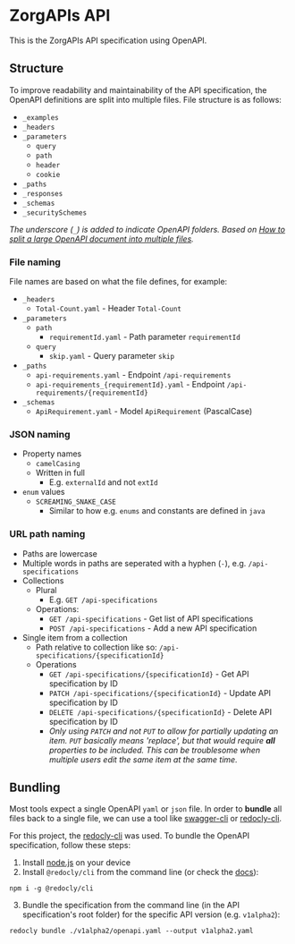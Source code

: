 # ZorgAPIs API

This is the ZorgAPIs API specification using OpenAPI.

## Structure

To improve readability and maintainability of the API specification, the OpenAPI definitions are split into multiple
files. File structure is as follows:

- `_examples`
- `_headers`
- `_parameters`
    - `query`
    - `path`
    - `header`
    - `cookie`
- `_paths`
- `_responses`
- `_schemas`
- `_securitySchemes`

*The underscore (`_`) is added to indicate OpenAPI folders. Based on [How to split a large OpenAPI document into
multiple files](https://davidgarcia.dev/posts/how-to-split-open-api-spec-into-multiple-files/).*

### File naming

File names are based on what the file defines, for example:

- `_headers`
    - `Total-Count.yaml` - Header `Total-Count`
- `_parameters`
    - `path`
        - `requirementId.yaml` - Path parameter `requirementId`
    - `query`
        - `skip.yaml` - Query parameter `skip`
- `_paths`
    - `api-requirements.yaml` - Endpoint `/api-requirements`
    - `api-requirements_{requirementId}.yaml` - Endpoint `/api-requirements/{requirementId}`
- `_schemas`
    - `ApiRequirement.yaml` - Model `ApiRequirement` (PascalCase)

### JSON naming

- Property names
    - `camelCasing`
    - Written in full
        - E.g. `externalId` and not `extId`
- `enum` values
    - `SCREAMING_SNAKE_CASE`
        - Similar to how e.g. `enums` and constants are defined in `java`

### URL path naming

- Paths are lowercase
- Multiple words in paths are seperated with a hyphen (`-`), e.g. `/api-specifications`
- Collections
    - Plural
        - E.g. `GET /api-specifications`
    - Operations:
        - `GET /api-specifications` - Get list of API specifications
        - `POST /api-specifications` - Add a new API specification
- Single item from a collection
    - Path relative to collection like so: `/api-specifications/{specificationId}`
    - Operations
        - `GET /api-specifications/{specificationId}` - Get API specification by ID
        - `PATCH /api-specifications/{specificationId}` - Update API specification by ID
        - `DELETE /api-specifications/{specificationId}` - Delete API specification by ID
        - *Only using `PATCH` and not `PUT` to allow for partially updating an item. `PUT` basically means 'replace',
          but that would require **all** properties to be included. This can be troublesome when multiple users edit the
          same item at the same time.*

## Bundling

Most tools expect a single OpenAPI `yaml` or `json` file. In order to **bundle** all files back to a single file, we can
use a tool like [swagger-cli](https://github.com/APIDevTools/swagger-cli) or [redocly-cli](
https://github.com/Redocly/redocly-cli).

For this project, the [redocly-cli](https://github.com/Redocly/redocly-cli) was used. To bundle the OpenAPI
specification, follow these steps:

1. Install [node.js](https://nodejs.org/en/) on your device
2. Install `@redocly/cli` from the command line (or check the [docs](https://redocly.com/docs/cli/installation/)):
```shell
npm i -g @redocly/cli
```
3. Bundle the specification from the command line (in the API specification's root folder) for the specific API version
   (e.g. `v1alpha2`):
```shell
redocly bundle ./v1alpha2/openapi.yaml --output v1alpha2.yaml
```